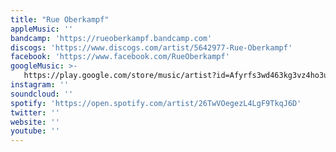 ```yaml
---
title: "Rue Oberkampf"
appleMusic: ''
bandcamp: 'https://rueoberkampf.bandcamp.com'
discogs: 'https://www.discogs.com/artist/5642977-Rue-Oberkampf'
facebook: 'https://www.facebook.com/RueOberkampf'
googleMusic: >-
   https://play.google.com/store/music/artist?id=Afyrfs3wd463kg3vz4ho3uqmyea
instagram: ''
soundcloud: ''
spotify: 'https://open.spotify.com/artist/26TwVOegezL4LgF9TkqJ6D'
twitter: ''
website: ''
youtube: ''
---
```

